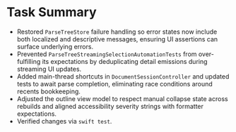 # Task Summary

- Restored `ParseTreeStore` failure handling so error states now include both localized and descriptive messages, ensuring UI assertions can surface underlying errors.
- Prevented `ParseTreeStreamingSelectionAutomationTests` from over-fulfilling its expectations by deduplicating detail emissions during streaming UI updates.
- Added main-thread shortcuts in `DocumentSessionController` and updated tests to await parse completion, eliminating race conditions around recents bookkeeping.
- Adjusted the outline view model to respect manual collapse state across rebuilds and aligned accessibility severity strings with formatter expectations.
- Verified changes via `swift test`.
